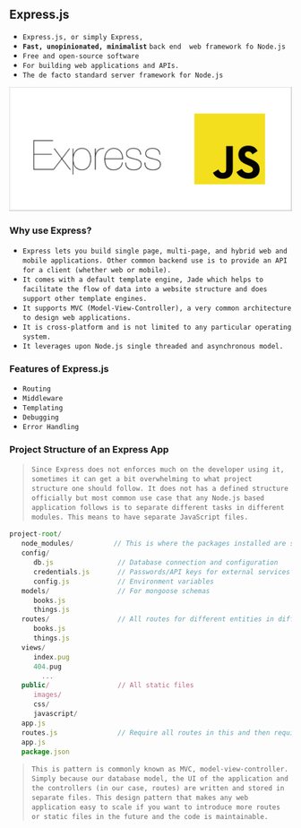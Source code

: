 

## Express.js

- `Express.js, or simply Express,`
- **`Fast, unopinionated, minimalist`** `back end  web framework fo Node.js`
-  `Free and open-source software`
-  `For building web applications and APIs. `
- `The de facto standard server framework for Node.js`

<img src="../assets/img/ex.png"/>





### Why use Express?

- `Express lets you build single page, multi-page, and hybrid web and mobile applications. Other common backend use is to provide an API for a client (whether web or mobile).`
- `It comes with a default template engine, Jade which helps to facilitate the flow of data into a website structure and does support other template engines.`
- `It supports MVC (Model-View-Controller), a very common architecture to design web applications.`
- `It is cross-platform and is not limited to any particular operating system.`
- `It leverages upon Node.js single threaded and asynchronous model.`





### Features of Express.js

- `Routing`
- `Middleware`
- `Templating`
- `Debugging`
- `Error Handling`





### Project Structure of an Express App

> `Since Express does not enforces much on the developer using it, sometimes it can get a bit overwhelming to what project structure one should follow. It does not has a defined structure officially but most common use case that any Node.js based application follows is to separate different tasks in different modules. This means to have separate JavaScript files.`

```js
project-root/
   node_modules/          // This is where the packages installed are stored
   config/
      db.js                // Database connection and configuration
      credentials.js       // Passwords/API keys for external services used by your app
      config.js            // Environment variables
   models/                 // For mongoose schemas
      books.js
      things.js
   routes/                 // All routes for different entities in different files
      books.js
      things.js
   views/
      index.pug
      404.pug
        ...
   public/                 // All static files
      images/
      css/
      javascript/
   app.js
   routes.js               // Require all routes in this and then require this file in
   app.js
   package.json
```

> `This is pattern is commonly known as MVC, model-view-controller. Simply because our database model, the UI of the application and the controllers (in our case, routes) are written and stored in separate files. This design pattern that makes any web application easy to scale if you want to introduce more routes or static files in the future and the code is maintainable.`